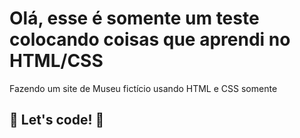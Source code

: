 # Olá, esse é somente um teste colocando coisas que aprendi no HTML/CSS

Fazendo um site de Museu fictício usando HTML e CSS somente

## 🚀 Let's code! 🚀
